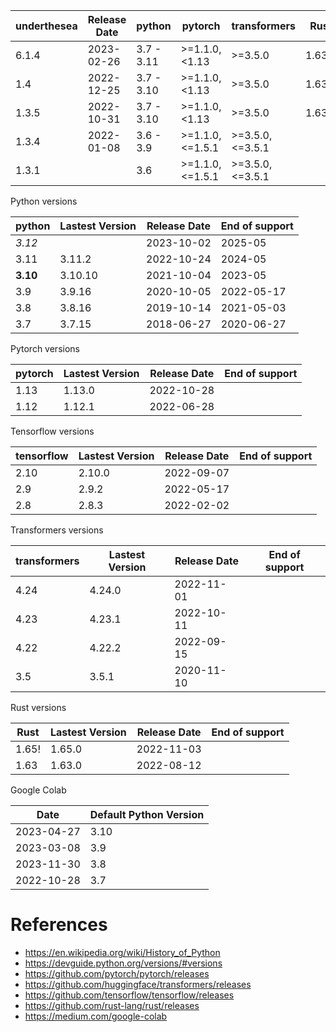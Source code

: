 | underthesea | Release Date | python     | pytorch         | transformers    | Rust      |
|-------------|--------------|------------|-----------------|-----------------|-----------|
| 6.1.4       | 2023-02-26   | 3.7 - 3.11 | >=1.1.0,<1.13   | >=3.5.0         | 1.63.0    |
| 1.4         | 2022-12-25   | 3.7 - 3.10 | >=1.1.0,<1.13   | >=3.5.0         | 1.63.0    |
| 1.3.5       | 2022-10-31   | 3.7 - 3.10 | >=1.1.0,<1.13   | >=3.5.0         | 1.63.0    |
| 1.3.4       | 2022-01-08   | 3.6 - 3.9  | >=1.1.0,<=1.5.1 | >=3.5.0,<=3.5.1 |           |
| 1.3.1       |              | 3.6        | >=1.1.0,<=1.5.1 | >=3.5.0,<=3.5.1 |           |

Python versions

| python    | Lastest Version | Release Date | End of support |
|-----------|-----------------|--------------|----------------|
| *3.12*    |                 | 2023-10-02   | 2025-05        |
| 3.11      | 3.11.2          | 2022-10-24   | 2024-05        |
| **3.10**  | 3.10.10         | 2021-10-04   | 2023-05        |
| 3.9       | 3.9.16          | 2020-10-05   | 2022-05-17     |
| 3.8       | 3.8.16          | 2019-10-14   | 2021-05-03     |
| 3.7       | 3.7.15          | 2018-06-27   | 2020-06-27     |



Pytorch versions

| pytorch   | Lastest Version | Release Date | End of support    |
|-----------|-----------------|--------------|-------------------|
| 1.13      | 1.13.0          | 2022-10-28   |                   |
| 1.12      | 1.12.1          | 2022-06-28   |                   |


Tensorflow versions

| tensorflow   | Lastest Version | Release Date | End of support    |
|--------------|-----------------|--------------|-------------------|
| 2.10         | 2.10.0          | 2022-09-07   |                   |
| 2.9          | 2.9.2           | 2022-05-17   |                   |
| 2.8          | 2.8.3           | 2022-02-02   |                   |


Transformers versions

| transformers | Lastest Version | Release Date | End of support    |
|--------------|-----------------|--------------|-------------------|
| 4.24         | 4.24.0          | 2022-11-01   |                   |
| 4.23         | 4.23.1          | 2022-10-11   |                   |
| 4.22         | 4.22.2          | 2022-09-15   |                   |
| 3.5          | 3.5.1           | 2020-11-10   |                   |


Rust versions

| Rust    | Lastest Version | Release Date | End of support    |
|---------|-----------------|--------------|-------------------|
| 1.65!   | 1.65.0          | 2022-11-03   |                   |
| 1.63    | 1.63.0          | 2022-08-12   |                   |


Google Colab

| Date           | Default Python Version   |
|----------------|--------------------------|
| 2023-04-27     | 3.10                     |
| 2023-03-08     | 3.9                      |
| 2023-11-30     | 3.8                      |
| 2022-10-28     | 3.7                      |


# References

* https://en.wikipedia.org/wiki/History_of_Python
* https://devguide.python.org/versions/#versions
* https://github.com/pytorch/pytorch/releases
* https://github.com/huggingface/transformers/releases
* https://github.com/tensorflow/tensorflow/releases
* https://github.com/rust-lang/rust/releases
* https://medium.com/google-colab
